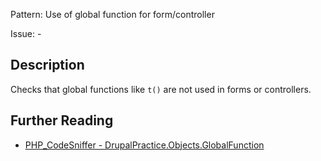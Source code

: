 Pattern: Use of global function for form/controller

Issue: -

## Description

Checks that global functions like `t()` are not used in forms or controllers.

## Further Reading

* [PHP_CodeSniffer - DrupalPractice.Objects.GlobalFunction](https://git.drupalcode.org/project/coder/-/tree/8.3.x/coder_sniffer/DrupalPractice/Sniffs/Objects/GlobalFunctionSniff.php)